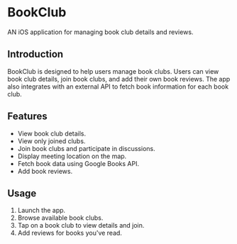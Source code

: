 # BookClub
AN iOS application for managing book club details and reviews.

## Introduction
BookClub is designed to help users manage book clubs. Users can view book club details, join book clubs, and add their own book reviews. 
The app also integrates with an external API to fetch book information for each book club.

## Features
- View book club details.
- View only joined clubs.
- Join book clubs and participate in discussions.
- Display meeting location on the map.
- Fetch book data using Google Books API.
- Add book reviews.

## Usage
1. Launch the app.
2. Browse available book clubs.
3. Tap on a book club to view details and join.
4. Add reviews for books you've read.
